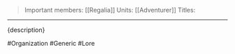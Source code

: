 >Important members: [[Regalia]]
>Units: [[Adventurer]]
>Titles:
---

{description}

#Organization #Generic #Lore